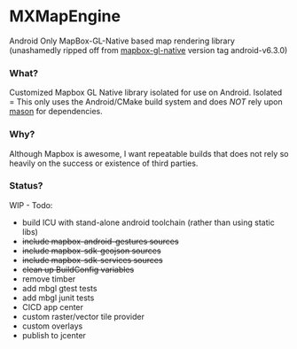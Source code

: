 # MXMapEngine

Android Only MapBox-GL-Native based map rendering library
(unashamedly ripped off from [mapbox-gl-native](https://github.com/mapbox/mapbox-gl-native) version tag android-v6.3.0)


### What?

Customized Mapbox GL Native library isolated for use on Android. Isolated = This only uses the Android/CMake build system and does *NOT* rely upon [mason](https://github.com/mapbox/mason) for dependencies.


### Why?

Although Mapbox is awesome, I want repeatable builds that does not rely so heavily on the success or existence of third parties.


### Status?

WIP - Todo:

* build ICU with stand-alone android toolchain (rather than using static libs)
* ~~include mapbox-android-gestures sources~~
* ~~include mapbox-sdk-geojson sources~~
* ~~include mapbox-sdk-services sources~~
* ~~clean up BuildConfig variables~~
* remove timber
* add mbgl gtest tests
* add mbgl junit tests
* CICD app center
* custom raster/vector tile provider
* custom overlays
* publish to jcenter
